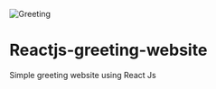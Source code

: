 ![Greeting](https://user-images.githubusercontent.com/33105027/207056997-6e1a9461-440b-4878-8ce9-07f491c9da9f.png)
# Reactjs-greeting-website
Simple greeting website using React Js
